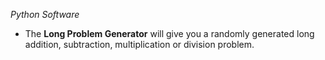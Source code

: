 *Python Software*  
- The **Long Problem Generator** will give you a randomly generated long addition, subtraction, multiplication or division problem.
